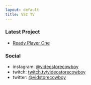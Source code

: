 ```yaml
---
layout: default
title: VSC TV
---
```


### Latest Project

- [Ready Player One](/downloads/RP1.pdf)

### Social

- instagram: [@videostorecowboy](https://instagram.com/videostorecowboy)
- twitch: [twitch.tv/videostorecowboy](https://twitch.tv/videostorecowboy)
- twitter: [@vidstorecowboy](https://twitter.com/vidstorecowboy)
